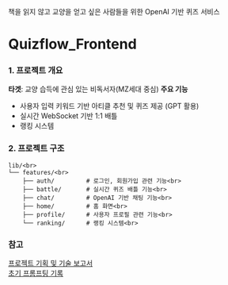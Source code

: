 책을 읽지 않고 교양을 얻고 싶은 사람들을 위한 OpenAI 기반 퀴즈 서비스
# Quizflow_Frontend


### 1. 프로젝트 개요
**타겟**: 교양 습득에 관심 있는 비독서자(MZ세대 중심)
**주요 기능**
- 사용자 입력 키워드 기반 아티클 추천 및 퀴즈 제공 (GPT 활용)
- 실시간 WebSocket 기반 1:1 배틀
- 랭킹 시스템

### 2. 프로젝트 구조
```
lib/<br>
└── features/<br>
    ├── auth/         # 로그인, 회원가입 관련 기능<br>
    ├── battle/       # 실시간 퀴즈 배틀 기능<br>
    ├── chat/         # OpenAI 기반 채팅 기능<br>
    ├── home/         # 홈 화면<br>
    ├── profile/      # 사용자 프로필 관련 기능<br>
    └── ranking/      # 랭킹 시스템<br>
```
### 참고
[프로젝트 기획 및 기술 보고서](https://github.com/dear-yy/CapstoneDesignProject/blob/main/Capstone-2ndReport-25-%EB%94%94%EC%96%B4%EB%A6%AC%20v1-2025-05-06.md)<br>
[초기 프롬프팅 기록](https://github.com/dear-yy/Quizflow_OpenAI)
